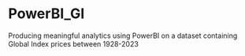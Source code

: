 # PowerBI_GI
Producing meaningful analytics using PowerBI on a dataset containing Global Index prices between 1928-2023
